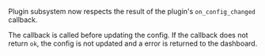 Plugin subsystem now respects the result of the plugin's `on_config_changed` callback.

The callback is called before updating the config. If the callback does not return `ok`, the config is not updated and a error is returned to the dashboard.

